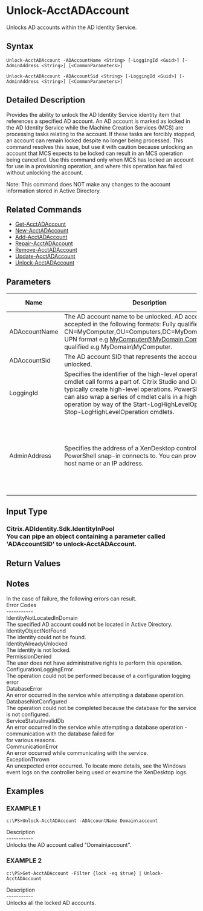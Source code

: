 ﻿# Unlock-AcctADAccount

   Unlocks AD accounts within the AD Identity Service.

## Syntax
```
Unlock-AcctADAccount -ADAccountName <String> [-LoggingId <Guid>] [-AdminAddress <String>] [<CommonParameters>]

Unlock-AcctADAccount -ADAccountSid <String> [-LoggingId <Guid>] [-AdminAddress <String>] [<CommonParameters>]
```

## Detailed Description
   Provides the ability to unlock the AD Identity Service identity item that references a specified AD account. An AD account is marked as locked in the AD Identity Service while the Machine Creation Services (MCS) are processing tasks relating to the account.  If these tasks are forcibly stopped, an account can remain locked despite no longer being processed. This command resolves this issue, but use it with caution because unlocking an account that MCS expects to be locked can result in an MCS operation being cancelled. Use this command only when MCS has locked an account for use in a provisioning operation, and where this operation has failed without unlocking the account.

Note: This command does NOT make any changes to the account information stored in Active Directory.

## Related Commands
  * [Get-AcctADAccount](Get-AcctADAccount.html)
  * [New-AcctADAccount](New-AcctADAccount.html)
  * [Add-AcctADAccount](Add-AcctADAccount.html)
  * [Repair-AcctADAccount](Repair-AcctADAccount.html)
  * [Remove-AcctADAccount](Remove-AcctADAccount.html)
  * [Update-AcctADAccount](Update-AcctADAccount.html)
  * [Unlock-AcctADAccount](Unlock-AcctADAccount.html)
## Parameters

| Name   | Description | Required? | Pipeline Input | Default Value |
| --- | --- | --- | --- | --- |
| ADAccountName | The AD account name to be unlocked. AD account name is accepted in the following formats: Fully qualified DN e.g. CN=MyComputer,OU=Computers,DC=MyDomain,DC=Com; UPN format e.g MyComputer@MyDomain.Com; Domain qualified e.g MyDomain\MyComputer. | true | false |  |
| ADAccountSid | The AD account SID that represents the account to be unlocked. | true | true (ByPropertyName) |  |
| LoggingId | Specifies the identifier of the high-level operation this cmdlet call forms a part of. Citrix Studio and Director typically create high-level operations. PowerShell scripts can also wrap a series of cmdlet calls in a high-level operation by way of the Start-LogHighLevelOperation and Stop-LogHighLevelOperation cmdlets. | false | false |  |
| AdminAddress | Specifies the address of a XenDesktop controller that the PowerShell snap-in connects to.  You can provide this as a host name or an IP address. | false | false | LocalHost. Once a value is provided by any cmdlet, this value becomes the default. |

## Input Type
### Citrix.ADIdentity.Sdk.IdentityInPool<br>    You can pipe an object containing a parameter called 'ADAccountSID' to unlock-AcctADAccount.
   
## Return Values
### 
   ## Notes
   In the case of failure, the following errors can result.<br>    Error Codes<br>    -----------<br>    IdentityNotLocatedInDomain<br>    The specified AD account could not be located in Active Directory.<br>    IdentityObjectNotFound<br>    The identity could not be found.<br>    IdentityAlreadyUnlocked<br>    The identity is not locked.<br>    PermissionDenied<br>    The user does not have administrative rights to perform this operation.<br>    ConfigurationLoggingError<br>    The operation could not be performed because of a configuration logging error<br>    DatabaseError<br>    An error occurred in the service while attempting a database operation.<br>    DatabaseNotConfigured<br>    The operation could not be completed because the database for the service is not configured.<br>    ServiceStatusInvalidDb<br>    An error occurred in the service while attempting a database operation - communication with the database failed for<br>    for various reasons.<br>    CommunicationError<br>    An error occurred while communicating with the service.<br>    ExceptionThrown<br>    An unexpected error occurred.  To locate more details, see the Windows event logs on the controller being used or examine the XenDesktop logs.
## Examples

### EXAMPLE 1
```
c:\PS>Unlock-AcctADAccount -ADAccountName Domain\account
```
   Description<br>-----------<br>Unlocks the AD account called "Domain\account".
### EXAMPLE 2
```
c:\PS>Get-AcctADAccount -Filter {lock -eq $true} | Unlock-AcctADAccount
```
   Description<br>-----------<br>Unlocks all the locked AD accounts.
